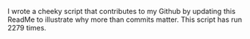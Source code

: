 I wrote a cheeky script that contributes to my Github by updating this ReadMe to illustrate why more than commits matter. This script has run 2279 times.